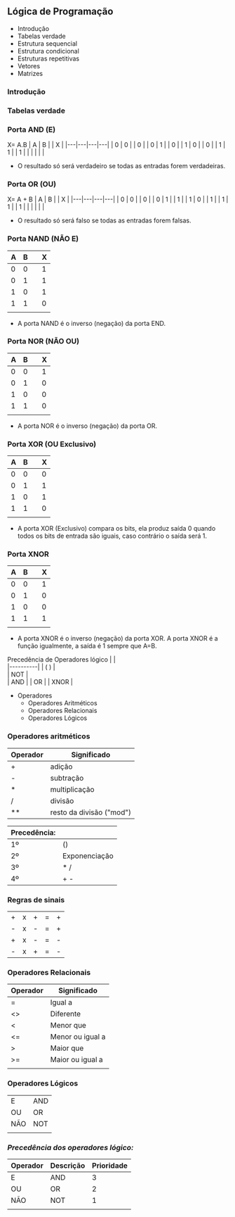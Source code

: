 ## **Lógica de Programação**
- Introdução
- Tabelas verdade
- Estrutura sequencial
- Estrutura condicional
- Estruturas repetitivas
- Vetores
- Matrizes

### Introdução

### Tabelas verdade
### Porta AND (E)
X= A.B
| A | B |   | X |
|---|---|---|---|
| 0 | 0 |   | 0 |
| 0 | 1 |   | 0 |
| 1 | 0 |   | 0 |
| 1 | 1 |   | 1 |
|   |   |   |   |
- O resultado só será verdadeiro se todas as entradas forem verdadeiras.

### Porta OR (OU)
X= A + B
| A | B |   | X |
|---|---|---|---|
| 0 | 0 |   | 0 |
| 0 | 1 |   | 1 |
| 1 | 0 |   | 1 |
| 1 | 1 |   | 1 |
|   |   |   |   |
- O resultado só será falso se todas as entradas forem falsas.

### Porta NAND (NÃO E)

| A | B |   | X |
|---|---|---|---|
| 0 | 0 |   | 1 |
| 0 | 1 |   | 1 |
| 1 | 0 |   | 1 |
| 1 | 1 |   | 0 |
|   |   |   |   |
- A porta NAND é o inverso (negação) da porta END.

### Porta NOR (NÃO OU)

| A | B |   | X |
|---|---|---|---|
| 0 | 0 |   | 1 |
| 0 | 1 |   | 0 |
| 1 | 0 |   | 0 |
| 1 | 1 |   | 0 |
|   |   |   |   |
- A porta NOR é o inverso (negação) da porta OR.

### Porta XOR (OU Exclusivo)

| A | B |   | X |
|---|---|---|---|
| 0 | 0 |   | 0 |
| 0 | 1 |   | 1 |
| 1 | 0 |   | 1 |
| 1 | 1 |   | 0 |
|   |   |   |   |
- A porta XOR (Exclusivo) compara os bits, ela produz saída 0 quando todos os bits de entrada são iguais, caso contrário o saída será 1.

### Porta XNOR

| A | B |   | X |
|---|---|---|---|
| 0 | 0 |   | 1 |
| 0 | 1 |   | 0 |
| 1 | 0 |   | 0 |
| 1 | 1 |   | 1 |
|   |   |   |   |
- A porta XNOR é o inverso (negação) da porta XOR. A porta XNOR é a função igualmente, a saída é 1 sempre que A=B.

Precedência de Operadores lógico
|          |                
|----------|
|    ( )   |  
|    NOT   |  
|    AND   | 
|    OR    |
|    XNOR  |  


- Operadores
    - Operadores Aritméticos
    - Operadores Relacionais
    - Operadores Lógicos


### Operadores aritméticos                
| Operador |  Significado              | 
|----------|---------------------------|
|    +     |  adição                   |
|    -     |  subtração                |
|    *     |  multiplicação            |
|    /     |  divisão                  |
|    **    |  resto da divisão ("mod") |


| Precedência:  |                | 
|---------------|--------------- |
|    1º         |  ()            |
|    2º         |  Exponenciação |
|    3º         |  * /           |
|    4º         |  + -           |

### Regras de sinais
|   |   |   |   |   |
|---|---|---|---|---|
| + | x | + | = | + |
| - | x | - | = | + |
| + | x | - | = | - |
| - | x | + | = | - |


### Operadores Relacionais                
| Operador |  Significado              | 
|----------|---------------------------|
|    =     |  Igual a                  |
|    <>    |  Diferente                |
|    <     |  Menor que                |
|    <=    |  Menor ou igual a         |
|    >     |  Maior que                |
|    >=    |  Maior ou igual a         |
|          |                           |

### Operadores Lógicos
|     |     | 
|-----|-----|
| E   | AND |
| OU  | OR  |
| NÃO | NOT |
|     |     |

### ***Precedência dos operadores lógico:***
|Operador | Descrição | Prioridade |
|---------|-----------|------------|
| E       |    AND    |     3      |
| OU      |    OR     |     2      |
| NÃO     |   NOT     |     1      |
|         |           |            |
